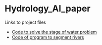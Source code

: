 # Hydrology_AI_paper

Links to project files

-   [Code to solve the stage of water problem](https://github.com/andresnowak/Hydrology_AI_project)
-   [Code of program to segment rivers](https://github.com/andresnowak/river_segmentation)

